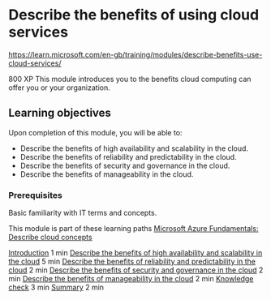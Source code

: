 # Describe the benefits of using cloud services

https://learn.microsoft.com/en-gb/training/modules/describe-benefits-use-cloud-services/

800 XP
This module introduces you to the benefits cloud computing can offer you or your organization.

## Learning objectives

Upon completion of this module, you will be able to:

- Describe the benefits of high availability and scalability in the cloud.
- Describe the benefits of reliability and predictability in the cloud.
- Describe the benefits of security and governance in the cloud.
- Describe the benefits of manageability in the cloud.

### Prerequisites

Basic familiarity with IT terms and concepts.

This module is part of these learning paths
[Microsoft Azure Fundamentals: Describe cloud concepts](https://learn.microsoft.com/en-gb/training/paths/microsoft-azure-fundamentals-describe-cloud-concepts/)

[Introduction](https://learn.microsoft.com/en-gb/training/modules/describe-benefits-use-cloud-services/1-introduction)
    1 min
[Describe the benefits of high availability and scalability in the cloud](https://learn.microsoft.com/en-gb/training/modules/describe-benefits-use-cloud-services/2-high-availability-scalability-cloud)
  5 min
[Describe the benefits of reliability and predictability in the cloud](https://learn.microsoft.com/en-gb/training/modules/describe-benefits-use-cloud-services/3-reliability-predictability-cloud)
  2 min
[Describe the benefits of security and governance in the cloud](https://learn.microsoft.com/en-gb/training/modules/describe-benefits-use-cloud-services/4-security-governance-cloud)
  2 min
[Describe the benefits of manageability in the cloud](https://learn.microsoft.com/en-gb/training/modules/describe-benefits-use-cloud-services/5-manageability-cloud)
  2 min
[Knowledge check](https://learn.microsoft.com/en-gb/training/modules/describe-benefits-use-cloud-services/6-knowledge-check)
  3 min
[Summary](https://learn.microsoft.com/en-gb/training/modules/describe-benefits-use-cloud-services/7-summary)
  2 min